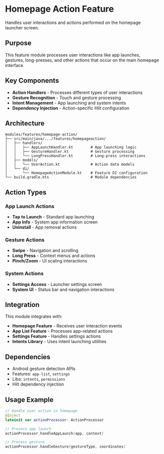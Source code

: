 # Homepage Action Feature

Handles user interactions and actions performed on the homepage launcher screen.

## Purpose

This feature module processes user interactions like app launches, gestures, long-presses, and other actions that occur on the main homepage interface.

## Key Components

- **Action Handlers** - Processes different types of user interactions
- **Gesture Recognition** - Touch and gesture processing
- **Intent Management** - App launching and system intents
- **Dependency Injection** - Action-specific Hilt configuration

## Architecture

```
modules/features/homepage-action/
├── src/main/java/.../features/homepageaction/
│   ├── handlers/
│   │   ├── AppLaunchHandler.kt        # App launching logic
│   │   ├── GestureHandler.kt          # Gesture processing
│   │   └── LongPressHandler.kt        # Long-press interactions
│   ├── models/
│   │   └── UserAction.kt              # Action data models
│   └── di/
│       └── HomepageActionModule.kt    # Feature DI configuration
└── build.gradle.kts                   # Module dependencies
```

## Action Types

### App Launch Actions
- **Tap to Launch** - Standard app launching
- **App Info** - System app information screen
- **Uninstall** - App removal actions

### Gesture Actions
- **Swipe** - Navigation and scrolling
- **Long Press** - Context menus and actions
- **Pinch/Zoom** - UI scaling interactions

### System Actions
- **Settings Access** - Launcher settings screen
- **System UI** - Status bar and navigation interactions

## Integration

This module integrates with:
- **Homepage Feature** - Receives user interaction events
- **App List Feature** - Processes app-related actions
- **Settings Feature** - Handles settings actions
- **Intents Library** - Uses intent launching utilities

## Dependencies

- Android gesture detection APIs
- Features: `app-list`, `settings`
- Libs: `intents`, `permissions`
- Hilt dependency injection

## Usage Example

```kotlin
// Handle user action in homepage
@Inject
lateinit var actionProcessor: ActionProcessor

// Process app launch
actionProcessor.handleAppLaunch(app, context)

// Process gesture
actionProcessor.handleGesture(gestureType, coordinates)
```